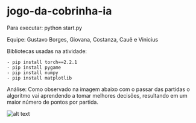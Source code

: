 # jogo-da-cobrinha-ia

Para executar: python start.py

Equipe: Gustavo Borges, Giovana, Costanza, Cauê e Vinicius

Bibliotecas usadas na atividade:

    - pip install torch==2.2.1 
    - pip install pygame 
    - pip install numpy 
    - pip install matplotlib 

Análise: Como observado na imagem abaixo com o passar das partidas o algoritmo vai aprendendo a tomar melhores decisões, resultando em um maior número de pontos por partida.

![alt text](https://cdn.discordapp.com/attachments/485202086384893954/1245174987783143464/image.png?ex=6657cb13&is=66567993&hm=98582382632b3613dd5e77c46b4f9e84c6503ebbb04e8bd04bd60e3097d38d01&)
